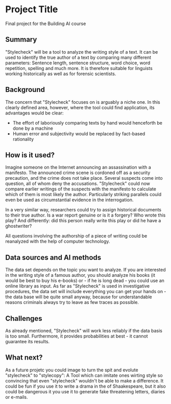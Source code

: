 <!-- This is the markdown template for the final project of the Building AI course, 
created by Reaktor Innovations and University of Helsinki. 
Copy the template, paste it to your GitHub README and edit! -->

# Project Title

Final project for the Building AI course

## Summary

"Stylecheck" will be a tool to analyze the writing style of a text. It can be used to identify the true author of a text by comparing many different parameters: Sentence length, sentence structure, word choice, word repetition, spelling and much more. It is therefore suitable for linguists working historically as well as for forensic scientists.

## Background

The concern that "Stylecheck" focuses on is arguably a niche one. In this clearly defined area, however, where the tool could find application, its advantages would be clear:
- The effort of laboriously comparing texts by hand would henceforth be done by a machine
- Human error and subjectivity would be replaced by fact-based rationality

## How is it used?

Imagine someone on the Internet announcing an assassination with a manifesto. The announced crime scene is cordoned off as a security precaution, and the crime does not take place. Several suspects come into question, all of whom deny the accusations. "Stylecheck" could now compare earlier writings of the suspects with the manifesto to calculate which of them is most likely the author. Particularly striking parallels could even be used as circumstantial evidence in the interrogation.

In a very similar way, researchers could try to assign historical documents to their true author. Is a war report genuine or is it a forgery? Who wrote this play? And differently: did this person really write this play or did he have a ghostwriter?

All questions involving the authorship of a piece of writing could be reanalyzed with the help of computer technology.

## Data sources and AI methods

The data set depends on the topic you want to analyze. If you are interested in the writing style of a famous author, you should analyze his books (it would be best to buy his e-books) or - if he is long dead - you could use an online library as input.
As far as "Stylecheck" is used in investigative procedures, the data set will include everything you can get your hands on - the data base will be quite small anyway, because for understandable reasons criminals always try to leave as few traces as possible.

## Challenges

As already mentioned, "Stylecheck"  will work less reliably if the data basis is too small. Furthermore, it provides probabilities at best - it cannot guarantee its results.

## What next?

As a future projetc you could image to turn the spit and evolute "stylecheck" to "stylecopy": A Tool which can imitate ones wirting style so convincing that even "stylecheck" wouldn't be able to make a difference. It could be fun if you use it to write a drama in the of Shaakespeare, but it also could be dangerous it you use it to generate fake threatening letters, diaries or e-mails.
